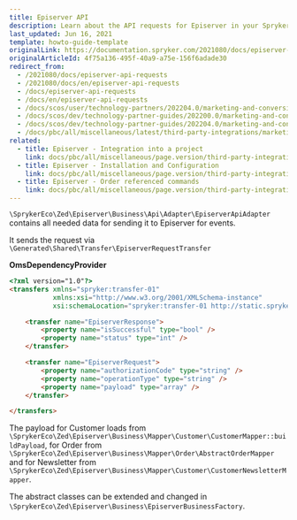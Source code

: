 ```yaml
---
title: Episerver API
description: Learn about the API requests for Episerver in your Spryker Cloud Commerce OS Projects.
last_updated: Jun 16, 2021
template: howto-guide-template
originalLink: https://documentation.spryker.com/2021080/docs/episerver-api-requests
originalArticleId: 4f75a136-495f-40a9-a75e-156f6adade30
redirect_from:
  - /2021080/docs/episerver-api-requests
  - /2021080/docs/en/episerver-api-requests
  - /docs/episerver-api-requests
  - /docs/en/episerver-api-requests
  - /docs/scos/user/technology-partners/202204.0/marketing-and-conversion/customer-communication/episerver/technical-details-and-howtos/episerver-api-requests.html  
  - /docs/scos/dev/technology-partner-guides/202200.0/marketing-and-conversion/customer-communication/episerver/episerver-api.html
  - /docs/scos/dev/technology-partner-guides/202204.0/marketing-and-conversion/customer-communication/episerver/episerver-api.html
  - /docs/pbc/all/miscellaneous/latest/third-party-integrations/marketing-and-conversion/customer-communication/episerver/episerver-api.html
related:
  - title: Episerver - Integration into a project
    link: docs/pbc/all/miscellaneous/page.version/third-party-integrations/marketing-and-conversion/customer-communication/episerver/integrate-episerver.html
  - title: Episerver - Installation and Configuration
    link: docs/pbc/all/miscellaneous/page.version/third-party-integrations/marketing-and-conversion/customer-communication/episerver/install-and-configure-episerver.html
  - title: Episerver - Order referenced commands
    link: docs/pbc/all/miscellaneous/page.version/third-party-integrations/marketing-and-conversion/customer-communication/episerver/episerver-order-reference-commands.html
---
```


`\SprykerEco\Zed\Episerver\Business\Api\Adapter\EpiserverApiAdapter` contains all needed data for sending it to Episerver for events.

It sends the request via `\Generated\Shared\Transfer\EpiserverRequestTransfer`

**OmsDependencyProvider**

```html
<?xml version="1.0"?>
<transfers xmlns="spryker:transfer-01"
           xmlns:xsi="http://www.w3.org/2001/XMLSchema-instance"
           xsi:schemaLocation="spryker:transfer-01 http://static.spryker.com/transfer-01.xsd" >

    <transfer name="EpiserverResponse">
        <property name="isSuccessful" type="bool" />
        <property name="status" type="int" />
    </transfer>

    <transfer name="EpiserverRequest">
        <property name="authorizationCode" type="string" />
        <property name="operationType" type="string" />
        <property name="payload" type="array" />
    </transfer>

</transfers>
```

The payload for Customer loads from `\SprykerEco\Zed\Episerver\Business\Mapper\Customer\CustomerMapper::buildPayload`, for Order from `\SprykerEco\Zed\Episerver\Business\Mapper\Order\AbstractOrderMapper` and for Newsletter from `\SprykerEco\Zed\Episerver\Business\Mapper\Customer\CustomerNewsletterMapper`.

The abstract classes can be extended and changed in `\SprykerEco\Zed\Episerver\Business\EpiserverBusinessFactory`.
